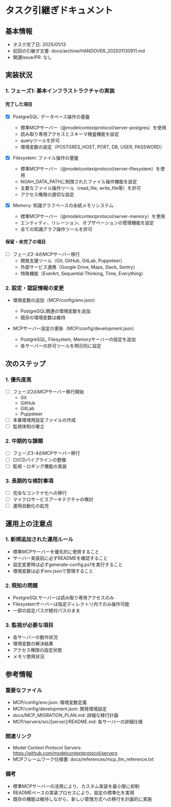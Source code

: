 # タスク引継ぎドキュメント

## 基本情報

- タスク完了日: 2025/01/13
- 前回の引継ぎ文書: docs/archive/HANDOVER_202501130911.md
- 関連Issue/PR: なし

## 実装状況

### 1. フェーズ1: 基本インフラストラクチャの実装

#### 完了した項目

- [x] PostgreSQL: データベース操作の基盤
  - 標準MCPサーバー（@modelcontextprotocol/server-postgres）を使用
  - 読み取り専用アクセスとスキーマ検査機能を設定
  - queryツールを許可
  - 環境変数の設定（POSTGRES_HOST, PORT, DB, USER, PASSWORD）

- [x] Filesystem: ファイル操作の基盤
  - 標準MCPサーバー（@modelcontextprotocol/server-filesystem）を使用
  - NOAH_DATA_PATHに制限されたファイル操作機能を設定
  - 主要なファイル操作ツール（read_file, write_file等）を許可
  - アクセス権限の適切な設定

- [x] Memory: 知識グラフベースの永続メモリシステム
  - 標準MCPサーバー（@modelcontextprotocol/server-memory）を使用
  - エンティティ、リレーション、オブザベーションの管理機能を設定
  - 全ての知識グラフ操作ツールを許可

#### 保留・未完了の項目

- [ ] フェーズ2-4のMCPサーバー移行
  - 開発支援ツール（Git, GitHub, GitLab, Puppeteer）
  - 外部サービス連携（Google Drive, Maps, Slack, Sentry）
  - 特殊機能（EverArt, Sequential Thinking, Time, Everything）

### 2. 設定・認証情報の変更

- 環境変数の追加（MCP/config/env.json）
  - PostgreSQL関連の環境変数を追加
  - 既存の環境変数は維持

- MCPサーバー設定の更新（MCP/config/development.json）
  - PostgreSQL, Filesystem, Memoryサーバーの設定を追加
  - 各サーバーの許可ツールを明示的に設定

## 次のステップ

### 1. 優先度高

- [ ] フェーズ2のMCPサーバー移行開始
  - Git
  - GitHub
  - GitLab
  - Puppeteer
- [ ] 本番環境用設定ファイルの作成
- [ ] 監視体制の確立

### 2. 中期的な課題

- [ ] フェーズ3-4のMCPサーバー移行
- [ ] CI/CDパイプラインの整備
- [ ] 監視・ロギング機能の実装

### 3. 長期的な検討事項

- [ ] 完全なコンテナ化への移行
- [ ] マイクロサービスアーキテクチャの検討
- [ ] 運用自動化の拡充

## 運用上の注意点

### 1. 新規追加された運用ルール

- 標準MCPサーバーを優先的に使用すること
- サーバー実装前に必ずREADMEを確認すること
- 設定変更時は必ずgenerate-config.ps1を実行すること
- 環境変数は必ずenv.jsonで管理すること

### 2. 既知の問題

- PostgreSQLサーバーは読み取り専用アクセスのみ
- Filesystemサーバーは指定ディレクトリ内でのみ操作可能
- 一部の設定パスが絶対パスのまま

### 3. 監視が必要な項目

- 各サーバーの動作状況
- 環境変数の解決結果
- アクセス権限の設定状態
- メモリ使用状況

## 参考情報

### 重要なファイル

- MCP/config/env.json: 環境変数定義
- MCP/config/development.json: 開発環境設定
- docs/MCP_MIGRATION_PLAN.md: 詳細な移行計画
- MCP/servers/src/[server]/README.md: 各サーバーの詳細仕様

### 関連リンク

- Model Context Protocol Servers: https://github.com/modelcontextprotocol/servers
- MCPフレームワーク仕様書: docs/references/mcp_llm_reference.txt

### 備考

- 標準MCPサーバーの活用により、カスタム実装を最小限に抑制
- READMEベースの実装プロセスにより、設定の標準化を実現
- 既存の機能は維持しながら、新しい管理方式への移行を計画的に実施
